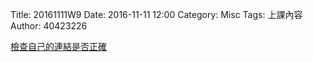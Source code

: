 Title: 20161111W9
Date: 2016-11-11 12:00
Category: Misc
Tags: 上課內容
Author: 40423226

<p><a href="http://mde.tw/2016fallcadp/blog/2016fall-ji-jie-she-ji-zhu-ti-jiao-xue.html">檢查自己的連結是否正確</a></p>